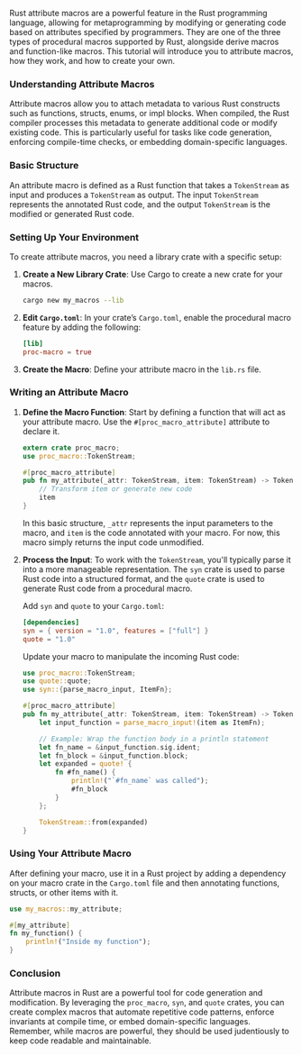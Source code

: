 Rust attribute macros are a powerful feature in the Rust programming language, allowing for metaprogramming by modifying or generating code based on attributes specified by programmers. They are one of the three types of procedural macros supported by Rust, alongside derive macros and function-like macros. This tutorial will introduce you to attribute macros, how they work, and how to create your own.

### Understanding Attribute Macros

Attribute macros allow you to attach metadata to various Rust constructs such as functions, structs, enums, or impl blocks. When compiled, the Rust compiler processes this metadata to generate additional code or modify existing code. This is particularly useful for tasks like code generation, enforcing compile-time checks, or embedding domain-specific languages.

### Basic Structure

An attribute macro is defined as a Rust function that takes a `TokenStream` as input and produces a `TokenStream` as output. The input `TokenStream` represents the annotated Rust code, and the output `TokenStream` is the modified or generated Rust code.

### Setting Up Your Environment

To create attribute macros, you need a library crate with a specific setup:

1. **Create a New Library Crate**: Use Cargo to create a new crate for your macros.

   ```sh
   cargo new my_macros --lib
   ```

2. **Edit `Cargo.toml`**: In your crate’s `Cargo.toml`, enable the procedural macro feature by adding the following:

   ```toml
   [lib]
   proc-macro = true
   ```

3. **Create the Macro**: Define your attribute macro in the `lib.rs` file.

### Writing an Attribute Macro

1. **Define the Macro Function**: Start by defining a function that will act as your attribute macro. Use the `#[proc_macro_attribute]` attribute to declare it.

   ```rust
   extern crate proc_macro;
   use proc_macro::TokenStream;

   #[proc_macro_attribute]
   pub fn my_attribute(_attr: TokenStream, item: TokenStream) -> TokenStream {
       // Transform item or generate new code
       item
   }
   ```

   In this basic structure, `_attr` represents the input parameters to the macro, and `item` is the code annotated with your macro. For now, this macro simply returns the input code unmodified.

2. **Process the Input**: To work with the `TokenStream`, you'll typically parse it into a more manageable representation. The `syn` crate is used to parse Rust code into a structured format, and the `quote` crate is used to generate Rust code from a procedural macro.

   Add `syn` and `quote` to your `Cargo.toml`:

   ```toml
   [dependencies]
   syn = { version = "1.0", features = ["full"] }
   quote = "1.0"
   ```

   Update your macro to manipulate the incoming Rust code:

   ```rust
   use proc_macro::TokenStream;
   use quote::quote;
   use syn::{parse_macro_input, ItemFn};

   #[proc_macro_attribute]
   pub fn my_attribute(_attr: TokenStream, item: TokenStream) -> TokenStream {
       let input_function = parse_macro_input!(item as ItemFn);

       // Example: Wrap the function body in a println statement
       let fn_name = &input_function.sig.ident;
       let fn_block = &input_function.block;
       let expanded = quote! {
           fn #fn_name() {
               println!("`#fn_name` was called");
               #fn_block
           }
       };

       TokenStream::from(expanded)
   }
   ```

### Using Your Attribute Macro

After defining your macro, use it in a Rust project by adding a dependency on your macro crate in the `Cargo.toml` file and then annotating functions, structs, or other items with it.

```rust
use my_macros::my_attribute;

#[my_attribute]
fn my_function() {
    println!("Inside my function");
}
```

### Conclusion

Attribute macros in Rust are a powerful tool for code generation and modification. By leveraging the `proc_macro`, `syn`, and `quote` crates, you can create complex macros that automate repetitive code patterns, enforce invariants at compile time, or embed domain-specific languages. Remember, while macros are powerful, they should be used judentiously to keep code readable and maintainable.